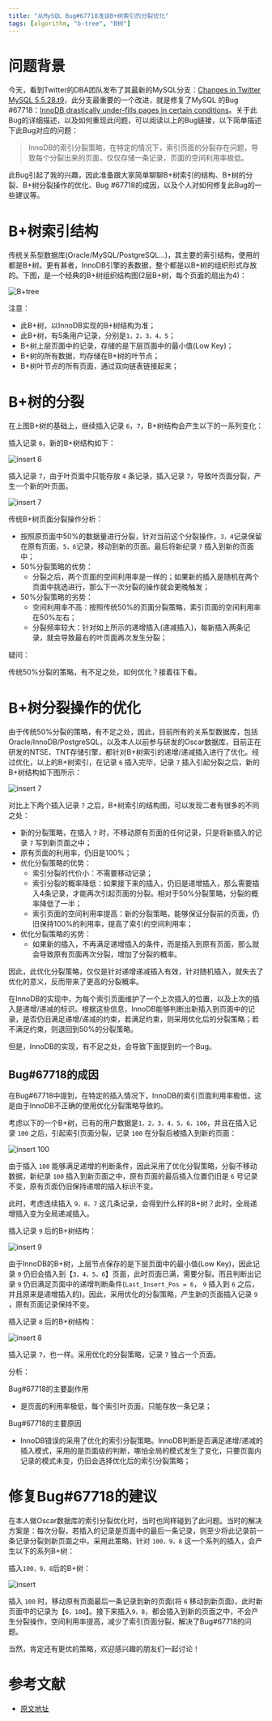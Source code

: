 ```yaml
---
title: "从MySQL Bug#67718浅谈B+树索引的分裂优化"
tags: [algorithm, "b-tree", "B树"]
---
```


# 问题背景
今天，看到Twitter的DBA团队发布了其最新的MySQL分支：[Changes in Twitter MySQL 5.5.28.t9](http://darnaut.blogspot.com/2013/01/changes-in-twitter-mysql-5528t9.html)，此分支最重要的一个改进，就是修复了MySQL 的Bug #67718：[InnoDB drastically under-fills pages in certain conditions](http://bugs.mysql.com/bug.php?id=67718)。关于此Bug的详细描述，以及如何重现此问题，可以阅读以上的Bug链接，以下简单描述下此Bug对应的问题：

> InnoDB的索引分裂策略，在特定的情况下，索引页面的分裂存在问题，导致每个分裂出来的页面，仅仅存储一条记录，页面的空间利用率极低。

此Bug引起了我的兴趣，因此准备跟大家简单聊聊B+树索引的结构、B+树的分裂、B+树分裂操作的优化、Bug #67718的成因，以及个人对如何修复此Bug的一些建议等。

# B+树索引结构
传统关系型数据库(Oracle/MySQL/PostgreSQL…)，其主要的索引结构，使用的都是B+树。更有甚者，InnoDB引擎的表数据，整个都是以B+树的组织形式存放的。下图，是一个经典的B+树组织结构图(2层B+树，每个页面的扇出为4)：

![B+tree](http://hedengcheng.com/wp-content/uploads/2013/01/010613_0729_MySQLBug6771.png)

注意：

- 此B+树，以InnoDB实现的B+树结构为准；
- 此B+树，有5条用户记录，分别是`1，2，3，4，5`；
- B+树上层页面中的记录，存储的是下层页面中的最小值(Low Key)；
- B+树的所有数据，均存储在B+树的叶节点；
- B+树叶节点的所有页面，通过双向链表链接起来；
 

# B+树的分裂
在上图B+树的基础上，继续插入记录 `6`，`7`，B+树结构会产生以下的一系列变化：

插入记录 `6`，新的B+树结构如下：

![insert 6](http://hedengcheng.com/wp-content/uploads/2013/01/010613_0729_MySQLBug6772.png)

插入记录 `7`，由于叶页面中只能存放 `4` 条记录，插入记录 `7`，导致叶页面分裂，产生一个新的叶页面。

![insert 7](http://hedengcheng.com/wp-content/uploads/2013/01/010613_0729_MySQLBug6773.png)

传统B+树页面分裂操作分析：

- 按照原页面中50%的数据量进行分裂，针对当前这个分裂操作，`3，4`记录保留在原有页面，`5，6`记录，移动到新的页面。最后将新纪录 `7` 插入到新的页面中；
- 50%分裂策略的优势：
   - 分裂之后，两个页面的空间利用率是一样的；如果新的插入是随机在两个页面中挑选进行，那么下一次分裂的操作就会更晚触发；
- 50%分裂策略的劣势：
   - 空间利用率不高：按照传统50%的页面分裂策略，索引页面的空间利用率在50%左右；
   - 分裂频率较大：针对如上所示的递增插入(递减插入)，每新插入两条记录，就会导致最右的叶页面再次发生分裂；
 

疑问：

传统50%分裂的策略，有不足之处，如何优化？接着往下看。

# B+树分裂操作的优化
由于传统50%分裂的策略，有不足之处，因此，目前所有的关系型数据库，包括Oracle/InnoDB/PostgreSQL，以及本人以前参与研发的Oscar数据库，目前正在研发的NTSE、TNT存储引擎，都针对B+树索引的递增/递减插入进行了优化。经过优化，以上的B+树索引，在记录 `6` 插入完毕，记录 `7` 插入引起分裂之后，新的B+树结构如下图所示：

![insert 7](http://hedengcheng.com/wp-content/uploads/2013/01/010613_0729_MySQLBug6774.png)

对比上下两个插入记录 `7` 之后，B+树索引的结构图，可以发现二者有很多的不同之处：

- 新的分裂策略，在插入 `7` 时，不移动原有页面的任何记录，只是将新插入的记录 `7` 写到新页面之中；
- 原有页面的利用率，仍旧是100%；
- 优化分裂策略的优势：
   - 索引分裂的代价小：不需要移动记录；
   - 索引分裂的概率降低：如果接下来的插入，仍旧是递增插入，那么需要插入4条记录，才能再次引起页面的分裂。相对于50%分裂策略，分裂的概率降低了一半；
   - 索引页面的空间利用率提高：新的分裂策略，能够保证分裂前的页面，仍旧保持100%的利用率，提高了索引的空间利用率；
- 优化分裂策略的劣势：
   - 如果新的插入，不再满足递增插入的条件，而是插入到原有页面，那么就会导致原有页面再次分裂，增加了分裂的概率。
 
因此，此优化分裂策略，仅仅是针对递增递减插入有效，针对随机插入，就失去了优化的意义，反而带来了更高的分裂概率。

在InnoDB的实现中，为每个索引页面维护了一个上次插入的位置，以及上次的插入是递增/递减的标识。根据这些信息，InnoDB能够判断出新插入到页面中的记录，是否仍旧满足递增/递减的约束，若满足约束，则采用优化后的分裂策略；若不满足约束，则退回到50%的分裂策略。

但是，InnoDB的实现，有不足之处，会导致下面提到的一个Bug。

## Bug#67718的成因
在Bug#67718中提到，在特定的插入情况下，InnoDB的索引页面利用率极低，这是由于InnoDB不正确的使用优化分裂策略导致的。

考虑以下的一个B+树，已有的用户数据是`1，2，3，4，5，6，100`，并且在插入记录 `100` 之后，引起索引页面分裂，记录 `100` 在分裂后被插入到新的页面：

![insert 100](http://hedengcheng.com/wp-content/uploads/2013/01/010613_0729_MySQLBug6775.png)
 
由于插入 `100` 能够满足递增的判断条件，因此采用了优化分裂策略，分裂不移动数据，新纪录 `100` 插入到新页面之中，原有页面的最后插入位置仍旧是 `6` 号记录不变，原有页面仍旧保持递增的插入标识不变。

此时，考虑连续插入 `9，8，7` 这几条记录，会得到什么样的B+树？此时，全局递增插入变为全局递减插入。

插入记录 `9` 后的B+树结构：

![insert 9](http://hedengcheng.com/wp-content/uploads/2013/01/010613_0729_MySQLBug6776.png)

由于InnoDB的B+树，上层节点保存的是下层页面中的最小值(Low Key)，因此记录 `9` 仍旧会插入到【`3，4，5，6`】页面，此时页面已满，需要分裂。而且判断出记录 `9` 仍旧满足页面中的递增判断条件(`Last_Insert_Pos = 6`， `9` 插入到 `6` 之后，并且原来是递增插入的)。因此，采用优化的分裂策略，产生新的页面插入记录 `9` ，原有页面记录保持不变。

插入记录 `8` 后的B+树结构：

![insert 8](http://hedengcheng.com/wp-content/uploads/2013/01/010613_0729_MySQLBug6777.png)

插入记录 `7`，也一样。采用优化的分裂策略，记录 `7` 独占一个页面。

分析：

Bug#67718的主要副作用
- 是页面的利用率极低，每个索引叶页面，只能存放一条记录；

Bug#67718的主要原因
- InnoDB错误的采用了优化的索引分裂策略。InnoDB判断是否满足递增/递减的插入模式，采用的是页面级的判断，哪怕全局的模式发生了变化，只要页面内记录的模式未变，仍旧会选择优化后的索引分裂策略；

# 修复Bug#67718的建议
在本人做Oscar数据库的索引分裂优化时，当时也同样碰到了此问题。当时的解决方案是：每次分裂，若插入的记录是页面中的最后一条记录，则至少将此记录前一条记录分裂到新页面之中。采用此策略，针对 `100，9，8` 这一个系列的插入，会产生以下的系列B+树：

插入`100，9，8`后的B+树：

![insert ](http://hedengcheng.com/wp-content/uploads/2013/01/010613_0729_MySQLBug6778.png)

插入 `100` 时，移动原有页面最后一条记录到新的页面(将 `6` 移动到新页面)，此时新页面中的记录为【`6，100`】。接下来插入`9，8`，都会插入到新的页面之中，不会产生分裂操作，空间利用率提高，减少了索引页面分裂，解决了Bug#67718的问题。

当然，肯定还有更优的策略，欢迎感兴趣的朋友们一起讨论！

# 参考文献

- [原文地址](http://hedengcheng.com/?p=525)

